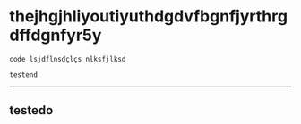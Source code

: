 # thejhgjhliyoutiyuthdgdvfbgnfjyrthrgdffdgnfyr5y
 `code lsjdflnsdçlçs nlksfjlksd`

    testend
    
--- 
testedo
---

